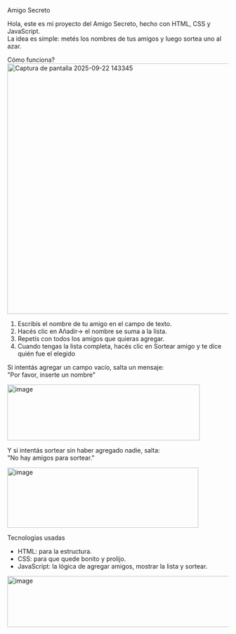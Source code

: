 Amigo Secreto 

Hola, este es mi proyecto del Amigo Secreto, hecho con HTML, CSS y JavaScript.  
La idea es simple: metés los nombres de tus amigos y luego sortea uno al azar.

Cómo funciona?
<img width="978" height="570" alt="Captura de pantalla 2025-09-22 143345" src="https://github.com/user-attachments/assets/2425b0b9-0bba-4b32-bdfa-769072524ee4" />

1. Escribís el nombre de tu amigo en el campo de texto.  
2. Hacés clic en Añadir→ el nombre se suma a la lista.  
3. Repetís con todos los amigos que quieras agregar.  
4. Cuando tengas la lista completa, hacés clic en Sortear amigo y te dice quién fue el elegido 


Si intentás agregar un campo vacío, salta un mensaje:  
"Por favor, inserte un nombre"  

<img width="438" height="127" alt="image" src="https://github.com/user-attachments/assets/b89c3262-1288-4eeb-96ee-b422a2460a64" />

Y si intentás sortear sin haber agregado nadie, salta:  
"No hay amigos para sortear."

<img width="435" height="137" alt="image" src="https://github.com/user-attachments/assets/3b1e749d-ea95-487b-b9c4-ba9ec99743ff" />

Tecnologías usadas

- HTML: para la estructura.  
- CSS: para que quede bonito y prolijo.  
- JavaScript: la lógica de agregar amigos, mostrar la lista y sortear.
  
 <img width="643" height="116" alt="image" src="https://github.com/user-attachments/assets/1d6e6e2b-45e3-4bc5-96d4-a4cf464398d8" />

